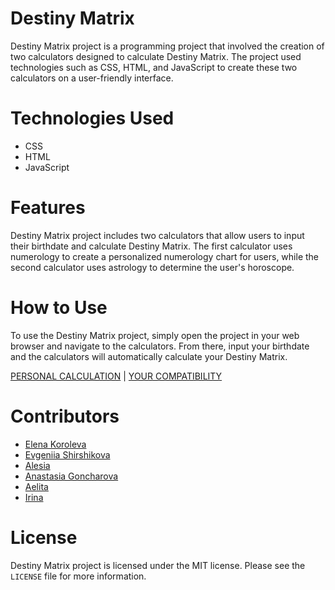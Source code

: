 # Destiny Matrix

Destiny Matrix project is a programming project that involved the creation of two calculators designed to calculate Destiny Matrix. The project used technologies such as CSS, HTML, and JavaScript to create these two calculators on a user-friendly interface.

# Technologies Used

- CSS
- HTML
- JavaScript

# Features

Destiny Matrix project includes two calculators that allow users to input their birthdate and calculate Destiny Matrix. The first calculator uses numerology to create a personalized numerology chart for users, while the second calculator uses astrology to determine the user's horoscope.

# How to Use

To use the Destiny Matrix project, simply open the project in your web browser and navigate to the calculators. From there, input your birthdate and the calculators will automatically calculate your Destiny Matrix.


[PERSONAL CALCULATION](https://destinymatrix.netlify.app/) |
[YOUR COMPATIBILITY](https://compatibilitymatrix.netlify.app/) 

# Contributors

- [Elena Koroleva](https://github.com/berriestime)
- [Evgeniia Shirshikova](https://github.com/EvgeniiaShirshikova)
- [Alesia](https://github.com/Alesia-15)
- [Anastasia Goncharova](https://github.com/goncharovastacy)
- [Aelita](https://github.com/aelita-dzhafarova)
- [Irina](https://github.com/BarhatovaIrina)

# License

Destiny Matrix project is licensed under the MIT license. Please see the `LICENSE` file for more information.
